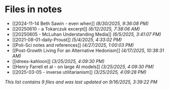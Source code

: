 # Files in notes

- [[2024-11-14 Beth Sawin - even when]] *(8/30/2025, 9:36:08 PM)*
- [[20250610 - a Tokarczuk excerpt]] *(6/12/2025, 7:38:06 AM)*
- [[20250605 - McLuhan Understanding Media]] *(6/5/2025, 3:41:07 PM)*
- [[2021-08-01-daily-Proust]] *(5/4/2025, 4:33:02 PM)*
- [[Poli-Sci notes and references]] *(4/27/2025, 1:00:03 PM)*
- [[Post-Growth Living For an Alternative Hedonism]] *(4/17/2025, 10:38:31 AM)*
- [[idrees-kahloon]] *(3/25/2025, 4:09:30 PM)*
- [[Henry Farrell et al - on large AI models]] *(3/25/2025, 4:09:30 PM)*
- [[2025-03-05 - inverse utilitarianism]] *(3/25/2025, 4:09:28 PM)*

*This list contains 9 files and was last updated on 9/16/2025, 3:39:22 PM*